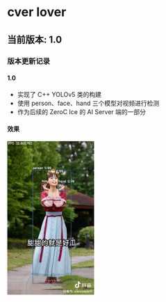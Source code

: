 # cver lover

## 当前版本: 1.0

### 版本更新记录
#### 1.0
- 实现了 C++ YOLOv5 类的构建
- 使用 person、face、hand 三个模型对视频进行检测
- 作为后续的 ZeroC Ice 的 AI Server 端的一部分
#### 效果
<!-- - ![示例图片](display/sample.jpg) -->
  <img src="display/sample.jpg" alt="示例图片" width="200">
